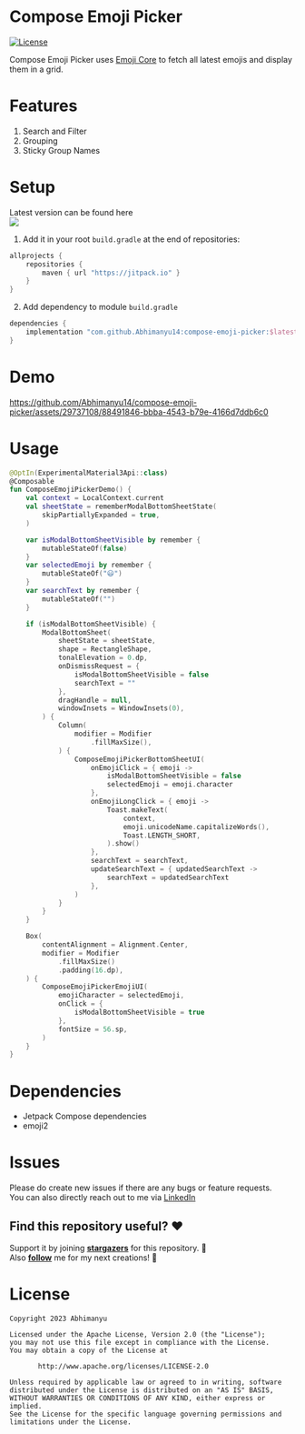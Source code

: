 # Compose Emoji Picker

<a href="https://opensource.org/licenses/Apache-2.0"><img alt="License" src="https://img.shields.io/badge/License-Apache%202.0-blue.svg"/></a>

Compose Emoji Picker uses [Emoji Core](https://github.com/Abhimanyu14/emoji-core) to fetch all latest emojis and display them in a grid.

# Features

1. Search and Filter
2. Grouping
3. Sticky Group Names

# Setup

Latest version can be found here </br>
[![](https://jitpack.io/v/Abhimanyu14/compose-emoji-picker.svg)](https://jitpack.io/#Abhimanyu14/compose-emoji-picker)

1. Add it in your root `build.gradle` at the end of repositories:

```kotlin
allprojects {
    repositories {
        maven { url "https://jitpack.io" }
    }
}
```

2. Add dependency to module `build.gradle`

```kotlin
dependencies {
    implementation "com.github.Abhimanyu14:compose-emoji-picker:$latest_version"
}
```

# Demo 

https://github.com/Abhimanyu14/compose-emoji-picker/assets/29737108/88491846-bbba-4543-b79e-4166d7ddb6c0

# Usage

```kotlin
@OptIn(ExperimentalMaterial3Api::class)
@Composable
fun ComposeEmojiPickerDemo() {
    val context = LocalContext.current
    val sheetState = rememberModalBottomSheetState(
        skipPartiallyExpanded = true,
    )

    var isModalBottomSheetVisible by remember {
        mutableStateOf(false)
    }
    var selectedEmoji by remember {
        mutableStateOf("😃")
    }
    var searchText by remember {
        mutableStateOf("")
    }

    if (isModalBottomSheetVisible) {
        ModalBottomSheet(
            sheetState = sheetState,
            shape = RectangleShape,
            tonalElevation = 0.dp,
            onDismissRequest = {
                isModalBottomSheetVisible = false
                searchText = ""
            },
            dragHandle = null,
            windowInsets = WindowInsets(0),
        ) {
            Column(
                modifier = Modifier
                    .fillMaxSize(),
            ) {
                ComposeEmojiPickerBottomSheetUI(
                    onEmojiClick = { emoji ->
                        isModalBottomSheetVisible = false
                        selectedEmoji = emoji.character
                    },
                    onEmojiLongClick = { emoji ->
                        Toast.makeText(
                            context,
                            emoji.unicodeName.capitalizeWords(),
                            Toast.LENGTH_SHORT,
                        ).show()
                    },
                    searchText = searchText,
                    updateSearchText = { updatedSearchText ->
                        searchText = updatedSearchText
                    },
                )
            }
        }
    }

    Box(
        contentAlignment = Alignment.Center,
        modifier = Modifier
            .fillMaxSize()
            .padding(16.dp),
    ) {
        ComposeEmojiPickerEmojiUI(
            emojiCharacter = selectedEmoji,
            onClick = {
                isModalBottomSheetVisible = true
            },
            fontSize = 56.sp,
        )
    }
}
```

# Dependencies

* Jetpack Compose dependencies
* emoji2

# Issues

Please do create new issues if there are any bugs or feature requests. </br>
You can also directly reach out to me via [LinkedIn](https://www.linkedin.com/in/abhimanyu-n/)

## Find this repository useful? ♥️

Support it by joining __[stargazers](https://github.com/Abhimanyu14/compose-emoji-picker/stargazers)__ for this repository. 🌟  
Also __[follow](https://github.com/Abhimanyu14)__ me for my next creations! 🤗

# License

```
Copyright 2023 Abhimanyu

Licensed under the Apache License, Version 2.0 (the "License");
you may not use this file except in compliance with the License.
You may obtain a copy of the License at

       http://www.apache.org/licenses/LICENSE-2.0

Unless required by applicable law or agreed to in writing, software
distributed under the License is distributed on an "AS IS" BASIS,
WITHOUT WARRANTIES OR CONDITIONS OF ANY KIND, either express or implied.
See the License for the specific language governing permissions and
limitations under the License.
```
